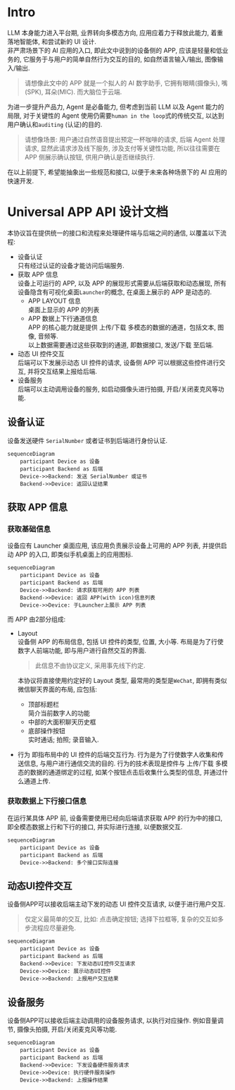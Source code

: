 # Intro
LLM 本身能力进入平台期, 业界转向多模态方向, 应用应着力于释放此能力, 着重落地智能体, 和尝试新的 UI 设计.     
非严肃场景下的 AI 应用的入口, 即此文中说到的设备侧的 APP, 应该是轻量和低业务的, 它服务于与用户的简单自然行为交互的目的, 如自然语言输入/输出, 图像输入/输出.    
> 请想像此文中的 APP 就是一个拟人的 AI 数字助手, 它拥有眼睛(摄像头), 嘴(SPK), 耳朵(MIC). 而大脑位于云端.

为进一步提升产品力, Agent 是必备能力, 但考虑到当前 LLM 以及 Agent 能力的局限, 对于关键性的 Agent 使用仍需要`human in the loop`式的传统交互, 以达到用户确认和`auditing` (认证)的目的.
> 请想像场景: 用户通过自然语音提出预定一杯咖啡的请求, 后端 Agent 处理请求, 显然此请求涉及线下服务, 涉及支付等关键性功能, 所以往往需要在 APP 侧展示确认按钮, 供用户确认是否继续执行.

在以上前提下, 希望能抽象出一些规范和接口, 以便于未来各种场景下的 AI 应用的快速开发.

# Universal APP API 设计文档
本协议旨在提供统一的接口和流程来处理硬件端与后端之间的通信, 以覆盖以下流程:
* 设备认证    
    只有经过认证的设备才能访问后端服务.
* 获取 APP 信息    
    设备上可运行的 APP, 以及 APP 的展现形式需要从后端获取和动态展现, 所有设备隐含有可视化桌面`Launcher`的概念, 在桌面上展示的 APP 是动态的.
    * APP LAYOUT 信息    
      桌面上显示的 APP 的列表
    * APP 数据上下行通道信息    
    APP 的核心能力就是提供 上传/下载 多模态的数据的通道，包括文本, 图像, 音频等.    
    以上数据需要通过这些获取到的通道, 即数据接口, 发送/下载 至后端.    
* 动态 UI 控件交互    
    后端可以下发展示动态 UI 控件的请求, 设备侧 APP 可以根据这些控件进行交互, 并将交互结果上报给后端.
* 设备服务    
    后端可以主动调用设备的服务, 如启动摄像头进行拍摄, 开启/关闭麦克风等功能.
## 设备认证
设备发送硬件 `SerialNumber` 或者证书到后端进行身份认证.
```mermaid
sequenceDiagram
    participant Device as 设备
    participant Backend as 后端
    Device->>Backend: 发送 SerialNumber 或证书
    Backend->>Device: 返回认证结果
```

## 获取 APP 信息
### 获取基础信息
设备应有 Launcher 桌面应用, 该应用负责展示设备上可用的 APP 列表, 并提供启动 APP 的入口, 即类似手机桌面上的应用图标.
```mermaid
sequenceDiagram
    participant Device as 设备
    participant Backend as 后端
    Device->>Backend: 请求获取可用的 APP 列表
    Backend->>Device: 返回 APP(with icon)信息列表
    Device->>Device: 于Launcher上展示 APP 列表
```
而 APP 由2部分组成:
* Layout    
    设备侧 APP 的布局信息, 包括 UI 控件的类型, 位置, 大小等.
    布局是为了行使数字人前端功能, 即与用户进行自然交互的界面.
    > 此信息不由协议定义, 采用事先线下约定.

    本协议将直接使用约定好的 Layout 类型, 最常用的类型是`WeChat`, 即拥有类似微信聊天界面的布局, 应包括:
    * 顶部标题栏    
      简介当前数字人的功能
    * 中部的大面积聊天历史框
    * 底部操作按钮    
        实时通话; 拍照; 录音输入.
* 行为
    即指布局中的 UI 控件的后端交互行为.
    行为是为了行使数字人收集和传送信息, 与用户进行通信交流的目的.
    行为的技术表现是控件与 上传/下载 多模态的数据的通道绑定的过程, 如某个按钮点击后收集什么类型的信息, 并通过什么通道上传.

    
### 获取数据上下行接口信息
在运行某具体 APP 前, 设备需要使用已经向后端请求获取 APP 的行为中的接口, 即全模态数据上行和下行的接口, 并实际进行连接, 以便数据交互.
```mermaid
sequenceDiagram
    participant Device as 设备
    participant Backend as 后端
    Device->>Backend: 多个接口实际连接
```

## 动态UI控件交互
设备侧APP可以接收后端主动下发的动态 UI 控件交互请求, 以便于进行用户交互.
> 仅定义最简单的交互, 比如: 点击确定按钮; 选择下拉框等, 复杂的交互如多步流程应尽量避免.
```mermaid
sequenceDiagram
    participant Device as 设备
    participant Backend as 后端
    Backend->>Device: 下发动态UI控件交互请求
    Device->>Device: 展示动态UI控件
    Device->>Backend: 上报用户交互结果
```

## 设备服务
设备侧APP可以接收后端主动调用的设备服务请求, 以执行对应操作.
例如音量调节, 摄像头拍摄, 开启/关闭麦克风等功能.
```mermaid
sequenceDiagram
    participant Device as 设备
    participant Backend as 后端
    Backend->>Device: 下发设备硬件服务请求
    Device->>Device: 执行硬件服务操作
    Device->>Backend: 上报操作结果
```
